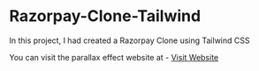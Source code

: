 # Razorpay-Clone-Tailwind

In this project, I had created a Razorpay Clone using Tailwind CSS

You can visit the parallax effect website at - 
[Visit Website](https://razorpay-tailwindcss-clone.netlify.app/)
